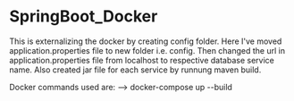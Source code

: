 # SpringBoot_Docker
This is externalizing the docker by creating config folder.
Here I've moved application.properties file to new folder i.e. config.
Then changed the url in application.properties file from localhost to respective database service name.
Also created jar file for each service by runnung maven build.

Docker commands used are:
--> docker-compose up --build
